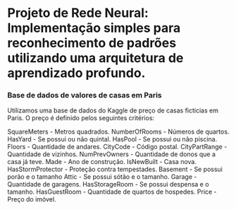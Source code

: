 # Projeto de Rede Neural: Implementação simples para reconhecimento de padrões utilizando uma arquitetura de aprendizado profundo.

### Base de dados de valores de casas em Paris
Utilizamos uma base de dados do Kaggle de preço de casas ficticias em Paris. O preço é definido pelos seguintes critérios:

SquareMeters - Metros quadrados.
NumberOfRooms - Números de quartos.
HasYard - Se possui ou não quintal.
HasPool - Se possui ou não piscina.
Floors - Quantidade de andares.
CityCode - Código postal.
CityPartRange - Quantidade de vizinhos.
NumPrevOwners - Quantidade de donos que a casa já teve.
Made - Ano de construção.
IsNewBuilt - Casa nova.
HasStormProtector - Proteção contra tempestades.
Basement - Se possui porão e o tamanho
Attic - Se possui sótão e o tamanho.
Garage - Quantidade de garagens.
HasStorageRoom - Se possui despensa e o tamanho.
HasGuestRoom - Quantidade de quartos de hospedes.
Price - Preço do imóvel.
